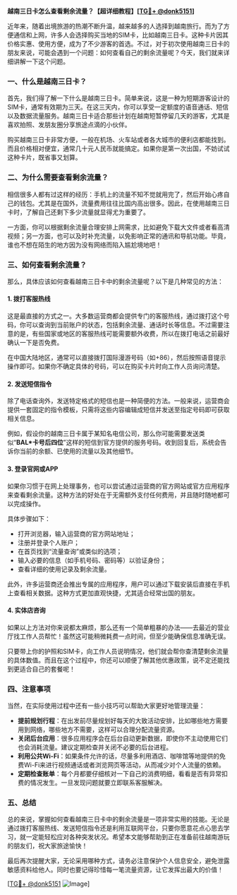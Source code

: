 **越南三日卡怎么查看剩余流量？【超详细教程】[[TG💪+ @donk5151](https://t.me/s/donk5151)]**

近年来，随着出境旅游的热潮不断升温，越来越多的人选择到越南旅行。而为了方便通信和上网，许多人会选择购买当地的SIM卡，比如越南三日卡。这种卡片因其价格实惠、使用方便，成为了不少游客的首选。不过，对于初次使用越南三日卡的朋友来说，可能会遇到一个问题：如何查看自己的剩余流量呢？今天，我们就来详细讲解一下这个问题。

### **一、什么是越南三日卡？**

首先，我们得了解一下什么是越南三日卡。简单来说，这是一种为短期游客设计的SIM卡，通常有效期为三天。在这三天内，你可以享受一定额度的语音通话、短信以及数据流量服务。越南三日卡适合那些计划在越南短暂停留几天的游客，尤其是喜欢拍照、发朋友圈分享旅途点滴的小伙伴。

购买越南三日卡非常方便，一般在机场、火车站或者各大城市的便利店都能找到。而且价格相对便宜，通常几十元人民币就能搞定。如果你是第一次出国，不妨试试这种卡片，既省事又划算。

### **二、为什么需要查看剩余流量？**

相信很多人都有过这样的经历：手机上的流量不知不觉就用完了，然后开始心疼自己的钱包。尤其是在国外，流量费用往往比国内高出很多。因此，在使用越南三日卡时，了解自己还剩下多少流量就显得尤为重要了。

一方面，你可以根据剩余流量合理安排上网需求，比如避免下载大文件或者看高清视频；另一方面，也可以及时补充流量，以免影响正常的通讯和导航功能。毕竟，谁也不想在陌生的地方因为没有网络而陷入尴尬境地吧！

### **三、如何查看剩余流量？**

那么，具体应该如何查看越南三日卡中的剩余流量呢？以下是几种常见的方法：

#### **1. 拨打客服热线**
这是最直接的方式之一。大多数运营商都会提供专门的客服热线，通过拨打这个号码，你可以查询到当前账户的状态，包括剩余流量、通话时长等信息。不过需要注意的是，有些国家或地区的客服热线可能需要额外收费，所以在拨打电话之前最好确认一下是否免费。

在中国大陆地区，通常可以直接拨打国际漫游号码（如+86），然后按照语音提示操作即可。如果你不确定具体的号码，可以在购买卡片时向工作人员询问清楚。

#### **2. 发送短信指令**
除了电话查询外，发送特定格式的短信也是一种简便的方法。一般来说，运营商会提供一套固定的指令模板，只需将这些内容编辑成短信并发送至指定号码即可获取相关信息。

例如，假设你的越南三日卡属于某知名电信公司，那么你可能需要发送类似“**BAL*卡号后四位**”这样的短信到官方提供的服务号码。收到回复后，系统会告诉你当前的余额、已使用的流量以及其他细节。

#### **3. 登录官网或APP**
如果你习惯于在网上处理事务，也可以尝试通过运营商的官方网站或官方应用程序来查看剩余流量。这种方法的好处在于无需额外支付任何费用，并且随时随地都可以完成操作。

具体步骤如下：
- 打开浏览器，输入运营商的官方网站地址；
- 注册并登录个人账户；
- 在首页找到“流量查询”或类似的选项；
- 输入必要的信息（如手机号码、密码等）以验证身份；
- 查看详细的使用记录及剩余流量。

此外，许多运营商还会推出专属的应用程序，用户可以通过下载安装后直接在手机上查看相关数据。这种方式更加直观快捷，尤其适合经常出国的朋友。

#### **4. 实体店咨询**
如果以上方法对你来说都太麻烦，那么还有一个简单粗暴的办法——去最近的营业厅找工作人员帮忙！虽然这可能稍微耗费一点时间，但至少能确保信息准确无误。

只要带上你的护照和SIM卡，向工作人员说明情况，他们就会帮你查清楚剩余流量的具体数值。而且在这个过程中，你还可以顺便了解其他优惠政策，说不定还能找到更适合自己的套餐呢！

### **四、注意事项**

当然，在实际使用过程中还有一些小技巧可以帮助大家更好地管理流量：

- **提前规划行程**：在出发前尽量规划好每天的大致活动安排，比如哪些地方需要用到网络，哪些地方不需要，这样可以合理分配流量资源。
- **关闭后台应用**：很多应用程序会在后台自动更新数据，即使你不主动使用它们也会消耗流量。建议定期检查并关闭不必要的后台进程。
- **利用公共Wi-Fi**：如果条件允许的话，尽量多利用酒店、咖啡馆等地提供的免费Wi-Fi来进行视频通话或者浏览网页等活动，从而减少对个人流量的依赖。
- **定期检查账单**：每个月都要仔细核对一下自己的消费明细，看看是否有异常扣费的情况发生。一旦发现问题就要立即联系客服解决。

### **五、总结**

总的来说，掌握如何查看越南三日卡中的剩余流量是一项非常实用的技能。无论是通过拨打客服热线、发送短信指令还是利用互联网平台，只要你愿意花点心思去学习，就一定能轻松应对各种突发状况。希望本文能够帮助到正在准备前往越南游玩的朋友们，祝大家旅途愉快！

最后再次提醒大家，无论采用哪种方式，请务必注意保护个人信息安全，避免泄露敏感资料给他人。同时也要记得珍惜每一笔流量资源，让它发挥出最大的价值！

[[TG💪+ @donk5151](https://t.me/s/donk5151) ![Image](https://i.postimg.cc/rwNCRYN7/Snipaste-2025-04-30-17-27-05.png)]